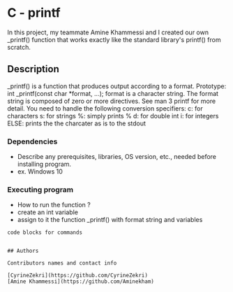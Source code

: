 # C - printf

In this project, my teammate Amine Khammessi and I created our  own _printf() function that works exactly like the standard library's printf() from scratch. 

## Description
_printf() is a function that produces output according to a format.
Prototype: int _printf(const char *format, ...);
format is a character string. The format string is composed of zero or more directives. See man 3 printf for more detail. You need to handle the following conversion specifiers:
c: for characters 
s: for strings 
%: simply prints %
d: for double int 
i: for integers
ELSE: prints the the charcater as is to the stdout

### Dependencies

* Describe any prerequisites, libraries, OS version, etc., needed before installing program.
* ex. Windows 10


### Executing program

* How to run the function ? 
* create an int variable 
* assign to it the function _printf() with format string and variables  
```
code blocks for commands


## Authors

Contributors names and contact info
 
[CyrineZekri](https://github.com/CyrineZekri)
[Amine Khammessi](https://github.com/Aminekham)
